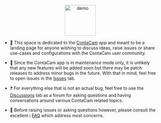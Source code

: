 <p align="center"> 
<img alt="demo" width=100 src="https://github.com/frakman1/ContaCam/assets/5826484/9ccb434f-f5f0-4dd5-aa28-5601ecb8de6b"> 
</p>

- 🎥 This space is dedicated to the [ContaCam](https://www.contaware.com/contacam.html) app and meant to be a landing page for anyone wishing to discuss ideas, raise issues or share use-cases and configurations with the ContaCam user community.

- 🐞 Since the ContaCam app is in maintenance mode only, it is unlikely that any new features will be added soon but there may be patch releases to address minor bugs in the future. With that in mind, feel free to open issues in the [Issues](https://github.com/frakman1/ContaCam/issues) tab.

- ❓ For everything else that is not an actual bug, feel free to use the [Discussions](https://github.com/frakman1/ContaCam/discussions) tab as a forum for asking questions and having conversations around various ContaCam related topics.

- 🙋 Before raising issues or asking questions however, please consult the excellent ℹ️ [FAQ](https://www.contaware.com/manual-faqs.html) which address most concerns.

